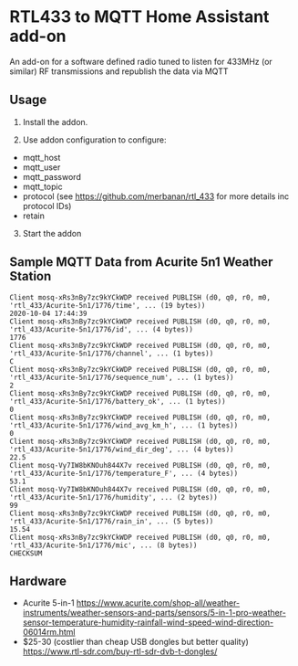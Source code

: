 # RTL433 to MQTT Home Assistant add-on
An add-on for a software defined radio tuned to listen for 433MHz (or similar) RF transmissions and republish the data via MQTT

## Usage

1) Install the addon.

2) Use addon configuration to configure:
- mqtt_host
- mqtt_user
- mqtt_password
- mqtt_topic
- protocol (see https://github.com/merbanan/rtl_433 for more details inc protocol IDs)
- retain


3) Start the addon


## Sample MQTT Data from Acurite 5n1 Weather Station
```
Client mosq-xRs3nBy7zc9kYCkWDP received PUBLISH (d0, q0, r0, m0, 'rtl_433/Acurite-5n1/1776/time', ... (19 bytes))
2020-10-04 17:44:39
Client mosq-xRs3nBy7zc9kYCkWDP received PUBLISH (d0, q0, r0, m0, 'rtl_433/Acurite-5n1/1776/id', ... (4 bytes))
1776
Client mosq-xRs3nBy7zc9kYCkWDP received PUBLISH (d0, q0, r0, m0, 'rtl_433/Acurite-5n1/1776/channel', ... (1 bytes))
C
Client mosq-xRs3nBy7zc9kYCkWDP received PUBLISH (d0, q0, r0, m0, 'rtl_433/Acurite-5n1/1776/sequence_num', ... (1 bytes))
2
Client mosq-xRs3nBy7zc9kYCkWDP received PUBLISH (d0, q0, r0, m0, 'rtl_433/Acurite-5n1/1776/battery_ok', ... (1 bytes))
0
Client mosq-xRs3nBy7zc9kYCkWDP received PUBLISH (d0, q0, r0, m0, 'rtl_433/Acurite-5n1/1776/wind_avg_km_h', ... (1 bytes))
0
Client mosq-xRs3nBy7zc9kYCkWDP received PUBLISH (d0, q0, r0, m0, 'rtl_433/Acurite-5n1/1776/wind_dir_deg', ... (4 bytes))
22.5
Client mosq-Vy7IW8bKNOuh844X7v received PUBLISH (d0, q0, r0, m0, 'rtl_433/Acurite-5n1/1776/temperature_F', ... (4 bytes))
53.1
Client mosq-Vy7IW8bKNOuh844X7v received PUBLISH (d0, q0, r0, m0, 'rtl_433/Acurite-5n1/1776/humidity', ... (2 bytes))
99
Client mosq-xRs3nBy7zc9kYCkWDP received PUBLISH (d0, q0, r0, m0, 'rtl_433/Acurite-5n1/1776/rain_in', ... (5 bytes))
15.54
Client mosq-xRs3nBy7zc9kYCkWDP received PUBLISH (d0, q0, r0, m0, 'rtl_433/Acurite-5n1/1776/mic', ... (8 bytes))
CHECKSUM
```

## Hardware
- Acurite 5-in-1 https://www.acurite.com/shop-all/weather-instruments/weather-sensors-and-parts/sensors/5-in-1-pro-weather-sensor-temperature-humidity-rainfall-wind-speed-wind-direction-06014rm.html
- $25-30 (costlier than cheap USB dongles but better quality) https://www.rtl-sdr.com/buy-rtl-sdr-dvb-t-dongles/